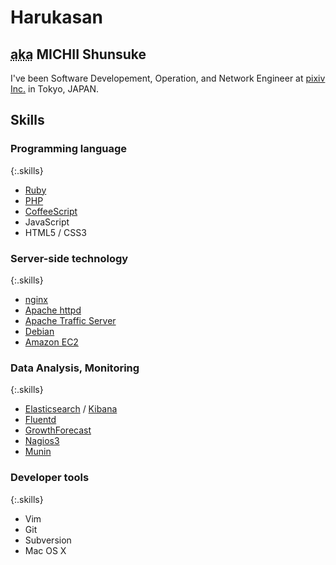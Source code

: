 
<hgroup>
  <h1 id="harukasan">Harukasan</h1>
  <h2><abbr class="aka" title="as known as">aka</abbr> MICHII Shunsuke</h2>
</hgroup>

I've been Software Developement, Operation, and Network Engineer at [pixiv Inc.](http://www.pixiv.co.jp/) in Tokyo, JAPAN.

## Skills

### Programming language

{:.skills}
- [Ruby](https://www.ruby-lang.org)
- [PHP](http://www.php.net)
- [CoffeeScript](http://coffeescript.org)
- JavaScript
- HTML5 / CSS3

### Server-side technology

{:.skills}
- [nginx](http://nginx.org)
- [Apache httpd](http://httpd.apache.org)
- [Apache Traffic Server](http://trafficserver.apache.org)
- [Debian](http://www.debian.org)
- [Amazon EC2](http://aws.amazon.com)

### Data Analysis, Monitoring

{:.skills}
- [Elasticsearch](http://www.elasticsearch.org) / [Kibana](http://www.elasticsearch.org/overview/kibana/)
- [Fluentd](http://fluentd.org)
- [GrowthForecast](http://kazeburo.github.io/GrowthForecast/)
- [Nagios3](http://www.nagios.org)
- [Munin](http://munin-monitoring.org)

### Developer tools

{:.skills}
- Vim
- Git
- Subversion
- Mac OS X
